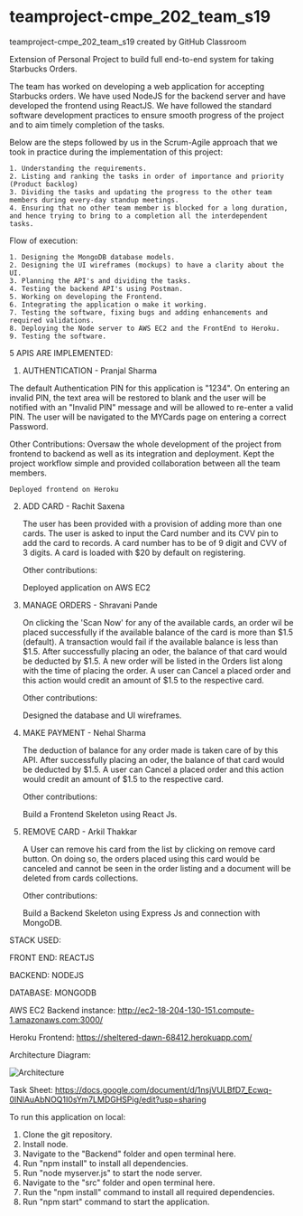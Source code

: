 # teamproject-cmpe_202_team_s19
teamproject-cmpe_202_team_s19 created by GitHub Classroom

Extension of Personal Project to build full end-to-end system for taking Starbucks Orders. 

The team has worked on developing a web application for accepting Starbucks orders. We have used NodeJS for the backend server and have developed the frontend using ReactJS.
We have followed the standard software development practices to ensure smooth progress of the project and to aim timely completion of the tasks.

Below are the steps followed by us in the Scrum-Agile approach that we took in practice during the implementation of this project:

	1. Understanding the requirements.
	2. Listing and ranking the tasks in order of importance and priority (Product backlog)
	3. Dividing the tasks and updating the progress to the other team members during every-day standup meetings.
	4. Ensuring that no other team member is blocked for a long duration, and hence trying to bring to a completion all the interdependent tasks.

Flow of execution:

	1. Designing the MongoDB database models.
	2. Designing the UI wireframes (mockups) to have a clarity about the UI.
	3. Planning the API's and dividing the tasks.
	4. Testing the backend API's using Postman.
	5. Working on developing the Frontend.
	6. Integrating the application o make it working.
	7. Testing the software, fixing bugs and adding enhancements and required validations.
	8. Deploying the Node server to AWS EC2 and the FrontEnd to Heroku.
	9. Testing the software.


5 APIS ARE IMPLEMENTED:

1. AUTHENTICATION - Pranjal Sharma

The default Authentication PIN for this application is "1234". On entering an invalid PIN, the text area will be restored to blank and the user will be notified with an "Invalid PIN" message and will be allowed to re-enter a valid PIN. The user will be navigated to the MYCards page on entering a correct Password.

  Other Contributions:
  	Oversaw the whole development of the project from frontend to backend as well as its integration and deployment. Kept the 	project workflow simple and provided collaboration between all the team members.
	
	Deployed frontend on Heroku

2. ADD CARD - Rachit Saxena

	The user has been provided with a provision of adding more than one cards. The user is asked to input the Card number and its CVV pin to add the card to records. A card number has to be of 9 digit and CVV of 3 digits. A card is loaded with $20 by default on registering.
	
   Other contributions:
   
   Deployed application on AWS EC2
   

3. MANAGE ORDERS - Shravani Pande

	On clicking the 'Scan Now' for any of the available cards, an order wil be placed successfully if the available balance of the card is more than $1.5 (default). A transaction would fail if the available balance is less than $1.5. After successfully placing an oder, the balance of that card would be deducted by $1.5. A new order will be listed in the Orders list along with the time of placing the order. A user can Cancel a placed order and this action would credit an amount of $1.5 to the respective card.
   
   Other contributions:
   
   Designed the database and UI wireframes.
   
4. MAKE PAYMENT - Nehal Sharma

	The deduction of balance for any order made is taken care of by this API. After successfully placing an oder, the balance of that card would be deducted by $1.5. A user can Cancel a placed order and this action would credit an amount of $1.5 to the respective card.

   Other contributions:
   
   Build a Frontend Skeleton using React Js.

5. REMOVE CARD - Arkil Thakkar

	A User can remove his card from the list by clicking on remove card button. On doing so, the orders placed using this card would be canceled and cannot be seen in the order listing and a document will be deleted from cards collections.

   Other contributions:
   
   Build a Backend Skeleton using Express Js and connection with MongoDB.

STACK USED:

FRONT END: REACTJS

BACKEND: NODEJS

DATABASE: MONGODB

AWS EC2 Backend instance: http://ec2-18-204-130-151.compute-1.amazonaws.com:3000/

Heroku Frontend: https://sheltered-dawn-68412.herokuapp.com/

Architecture Diagram:

![Architecture](https://user-images.githubusercontent.com/47123250/57589199-86cdc880-74d5-11e9-921f-26ce81f2894a.PNG)

Task Sheet: https://docs.google.com/document/d/1nsjVULBfD7_Ecwq-0lNlAuAbNOQ1I0sYm7LMDGHSPig/edit?usp=sharing

To run this application on local:

1. Clone the git repository.
2. Install node.
3. Navigate to the "Backend" folder and open terminal here.
4. Run "npm install" to install all dependencies.
5. Run "node myserver.js" to start the node server.
6. Navigate to the "src" folder and open terminal here.
7. Run the "npm install" command to install all required dependencies.
8. Run "npm start" command to start the application.
